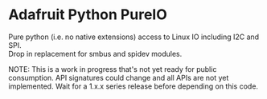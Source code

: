 # Adafruit Python PureIO

Pure python (i.e. no native extensions) access to Linux IO including I2C and SPI.  
Drop in replacement for smbus and spidev modules.

NOTE: This is a work in progress that's not yet ready for public consumption.
API signatures could change and all APIs are not yet implemented.  Wait for a
1.x.x series release before depending on this code.
